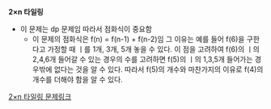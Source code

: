 **2×n 타일링**
* 이 문제는 dp 문제임 따라서 점화식이 중요함
  * 이 문제의 점화식은 f(n) = f(n-1) + f(n-2)임 그 이유는 예를 들어 f(6)을 구한다고 가정할 때 ㅣ를 1개, 3개, 5개 놓을 수 있다. 이 점을 고려하여 f(6)의 ㅣ의 2,4,6개 들어갈 수 있는 경우의 수를 고려하면 f(5)의 ㅣ의 1,3,5개 들어가는 경우밖에 없다는 것을 알 수 있다. 따라서 f(5)의 개수와 마찬가지의 이유로 f(4)의 개수를 더해야 함을 알 수 있다.
 
[2×n 타일링 문제링크](https://www.acmicpc.net/problem/11726)
